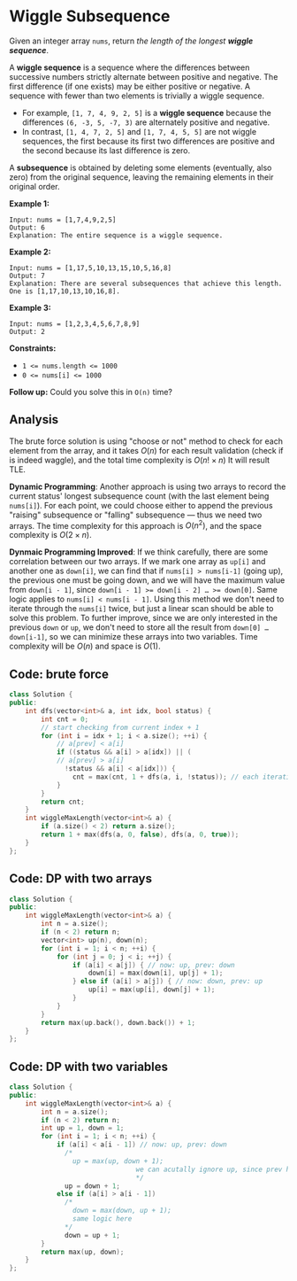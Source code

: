 # Wiggle Subsequence

Given an integer array `nums`, return *the length of the longest **wiggle sequence***.

A **wiggle sequence** is a sequence where the differences between successive numbers strictly alternate between positive and negative. The first difference (if one exists) may be either positive or negative. A sequence with fewer than two elements is trivially a wiggle sequence.

- For example, `[1, 7, 4, 9, 2, 5]` is a **wiggle sequence** because the differences `(6, -3, 5, -7, 3)` are alternately positive and negative.
- In contrast, `[1, 4, 7, 2, 5]` and `[1, 7, 4, 5, 5]` are not wiggle sequences, the first because its first two differences are positive and the second because its last difference is zero.

A **subsequence** is obtained by deleting some elements (eventually, also zero) from the original sequence, leaving the remaining elements in their original order.

 

**Example 1:**

```
Input: nums = [1,7,4,9,2,5]
Output: 6
Explanation: The entire sequence is a wiggle sequence.
```

**Example 2:**

```
Input: nums = [1,17,5,10,13,15,10,5,16,8]
Output: 7
Explanation: There are several subsequences that achieve this length. One is [1,17,10,13,10,16,8].
```

**Example 3:**

```
Input: nums = [1,2,3,4,5,6,7,8,9]
Output: 2
```

 

**Constraints:**

- `1 <= nums.length <= 1000`
- `0 <= nums[i] <= 1000`

 

**Follow up:** Could you solve this in `O(n)` time?

## Analysis

The brute force solution is using "choose or not" method to check for each element from the array, and it takes $O(n)$ for each result validation (check if is indeed waggle), and the total time complexity is $O(n! \times n)$ It will result TLE.

**Dynamic Programming**: Another approach is using two arrays to record the current status' longest subsequence count (with the last element being `nums[i]`). For each point, we could choose either to append the previous "raising" subsequence or "falling" subsequence — thus we need two arrays. The time complexity for this approach is $O(n^2)$, and the space complexity is $O(2 \times n)$. 

**Dynmaic Programming Improved**: If we think carefully, there are some correlation between our two arrays. If we mark one array as `up[i]` and another one as `down[i]`, we can find that if `nums[i] > nums[i-1]` (going up), the previous one must be going down, and we will have the maximum value from `down[i - 1]`, since `down[i - 1] >= down[i - 2] … >= down[0]`. Same logic applies to `nums[i] < nums[i - 1]`. Using this method we don't need to iterate through the `nums[i]` twice, but just a linear scan should be able to solve this problem. To further improve, since we are only interested in the previous `down` or `up`, we don't need to store all the result from `down[0] …  down[i-1]`, so we can minimize these arrays into two variables. Time complexity will be $O(n)$ and space is $O(1)$.

## Code: brute force

```c++
class Solution {
public:
    int dfs(vector<int>& a, int idx, bool status) {
        int cnt = 0;
      	// start checking from current index + 1
        for (int i = idx + 1; i < a.size(); ++i) {
          	// a[prev] < a[i]
            if ((status && a[i] > a[idx]) || (
            // a[prev] > a[i]
              !status && a[i] < a[idx])) {              
                cnt = max(cnt, 1 + dfs(a, i, !status)); // each iteration will change the direction
            }
        }
        return cnt;
    }
    int wiggleMaxLength(vector<int>& a) {
        if (a.size() < 2) return a.size();
        return 1 + max(dfs(a, 0, false), dfs(a, 0, true));
    }
};
```

## Code: DP with two arrays

```c++
class Solution {
public:
    int wiggleMaxLength(vector<int>& a) {
        int n = a.size();
        if (n < 2) return n;
        vector<int> up(n), down(n);
        for (int i = 1; i < n; ++i) {
            for (int j = 0; j < i; ++j) {
                if (a[i] < a[j]) { // now: up, prev: down
                    down[i] = max(down[i], up[j] + 1);
                } else if (a[i] > a[j]) { // now: down, prev: up
                    up[i] = max(up[i], down[j] + 1);
                }
            }
        }
        return max(up.back(), down.back()) + 1;
    }
};
```

## Code: DP with two variables

```c++
class Solution {
public:
    int wiggleMaxLength(vector<int>& a) {
        int n = a.size();
        if (n < 2) return n;
        int up = 1, down = 1;
        for (int i = 1; i < n; ++i) {
            if (a[i] < a[i - 1]) // now: up, prev: down
              /*
                up = max(up, down + 1);
								we can acutally ignore up, since prev has to be down and if we don't choose, our down variable isn't changed
								*/
              up = down + 1;
            else if (a[i] > a[i - 1])
              /*
                down = max(down, up + 1);
                same logic here
              */
              down = up + 1;
        }
        return max(up, down);
    }
};
```